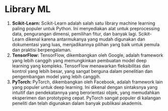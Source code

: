 # Library ML

1. **Scikit-Learn:** Scikit-Learn adalah salah satu library machine learning paling populer untuk Python. Ini menyediakan alat untuk preprocessing data, pengurangan dimensi, pemilihan fitur, dan banyak lagi. Scikit-Learn dikenal karena antarmukanya yang mudah digunakan dan dokumentasi yang luas, menjadikannya pilihan yang baik untuk pemula dan praktisi berpengalaman.
2. **TensorFlow:** TensorFlow, dikembangkan oleh Google, adalah framework yang lebih canggih yang memungkinkan pembuatan model deep learning yang kompleks. TensorFlow menawarkan fleksibilitas dan kontrol yang lebih besar, yang sangat berguna dalam penelitian dan pengembangan model yang lebih canggih.
3. **PyTorch:** PyTorch, dikembangkan oleh Facebook, adalah framework lain yang populer untuk deep learning. Ini dikenal dengan sintaksnya yang intuitif dan pendekatannya yang berorientasi objek, yang memudahkan eksperimen dan prototyping cepat. PyTorch sangat populer di kalangan peneliti dan telah digunakan dalam banyak publikasi akademis.
